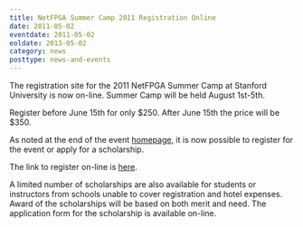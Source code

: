 ```yaml
---
title: NetFPGA Summer Camp 2011 Registration Online
date: 2011-05-02
eventdate: 2011-05-02
eoldate: 2013-05-02
category: news
posttype: news-and-events
---
```


The registration site for the 2011 NetFPGA Summer Camp at Stanford University is now on-line. Summer Camp will be held August 1st-5th.

Register before June 15th for only $250. After June 15th the price will be $350.

As noted at the end of the event [homepage](/_pages/2011-08-01-NetFPGA-Summer-Camp-2011.html), it is now possible to register for the event or apply for a scholarship.

The link to register on-line is [here](http://www.certain.com/system/profile/form/index.cfm?PKformID=0x1089556e8bd).

A limited number of scholarships are also available for students or instructors from schools unable to cover registration and hotel expenses. Award of the scholarships will be based on both merit and need. The application form for the scholarship is available on-line.
